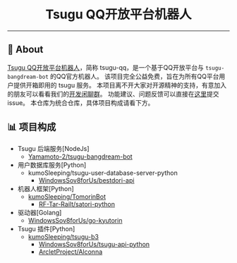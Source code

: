 

<div align="center">


<h1 align="center"> Tsugu QQ开放平台机器人 </h1>

</div> 


---

## 📢 About

[Tsugu QQ开放平台机器人](https://qun.qq.com/qqweb/qunpro/jump?id=qun-robot-sharerobot_appid=102076262&robot_uin=3889000770)，简称 tsugu-qq，是一个基于QQ开放平台与 `tsugu-bangdream-bot` 的QQ官方机器人。
该项目完全公益免费，旨在为所有QQ平台用户提供开箱即用的 tsugu 服务。
本项目离不开大家对开源精神的支持，有意加入的朋友可以看看我们的[开发闲聊群](666808414)。
功能建议、问题反馈可以直接在[这里](git@github.com:kumoSleeping/tsugu-qq-open-platform-bot.git)提交issue。
本仓库为统合仓库，具体项目构成请看下方。

## 📊 项目构成

- Tsugu 后端服务[NodeJs]
  - [Yamamoto-2/tsugu-bangdream-bot](https://github.com/Yamamoto-2/tsugu-bangdream-bot)
- 用户数据库服务[Python]
  - kumoSleeping/tsugu-user-database-server-python
    - [WindowsSov8forUs/bestdori-api](https://github.com/WindowsSov8forUs/bestdori-api)
- 机器人框架[Python]
  - [kumoSleeping/TomorinBot](https://github.com/kumoSleeping/TomorinBot)
      - [RF-Tar-Railt/satori-python](https://github.com/RF-Tar-Railt/satori-python)
- 驱动器[Golang]
  - [WindowsSov8forUs/go-kyutorin](https://github.com/WindowsSov8forUs/go-kyutorin)
- Tsugu 插件[Python]
    - [kumoSleeping/tsugu-b3](https://github.com/kumoSleeping/tsugu-b3)
      - [WindowsSov8forUs/tsugu-api-python](https://github.com/WindowsSov8forUs/tsugu-api-python)
      - [ArcletProject/Alconna](https://github.com/ArcletProject/Alconna)


